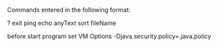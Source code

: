 Commands entered in the following format:

? 
exit 
ping
echo anyText 
sort fileName

before start program set VM Options -Djava.security.policy=.java.policy
